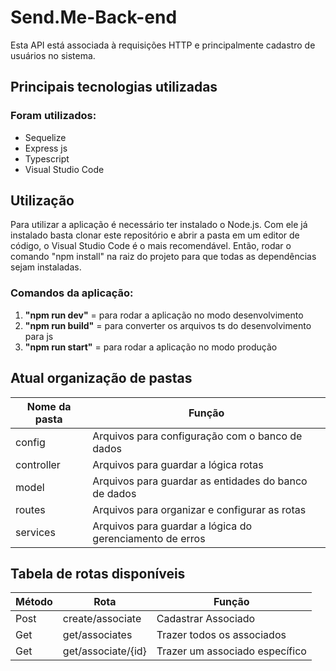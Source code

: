 # Send.Me-Back-end 

Esta API está associada à requisições HTTP e principalmente cadastro de usuários no sistema.

## Principais tecnologias utilizadas

### Foram utilizados:

- Sequelize 
- Express js
- Typescript
- Visual Studio Code

## Utilização

Para utilizar a aplicação é necessário ter instalado o Node.js. Com ele já instalado basta clonar este repositório e abrir a pasta em um editor de código, o Visual Studio Code é o mais recomendável. Então, rodar o comando "npm install" na raiz do projeto para que todas as dependências sejam instaladas.

### Comandos da aplicação:

1. **"npm run dev"** = para rodar a aplicação no modo desenvolvimento
2. **"npm run build"** = para converter os arquivos ts do desenvolvimento para js
3. **"npm run start"** = para rodar a aplicação no modo produção


## Atual organização de pastas

| Nome da pasta | Função |
|--------|---------------|
| config | Arquivos para configuração com o banco de dados |
| controller | Arquivos para guardar a lógica rotas |
| model | Arquivos para guardar as entidades do banco de dados |
| routes | Arquivos para organizar e configurar as rotas | 
| services | Arquivos para guardar a lógica do gerenciamento de erros |

## Tabela de rotas disponíveis 

| Método | Rota | Função |
|--------|------|--------|
| Post | create/associate| Cadastrar Associado |
| Get | get/associates | Trazer todos os associados |
| Get | get/associate/{id} | Trazer um associado específico |
